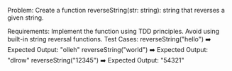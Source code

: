 Problem:
Create a function reverseString(str: string): string that reverses a given string.

Requirements:
Implement the function using TDD principles.
Avoid using built-in string reversal functions.
Test Cases:
reverseString("hello") ➡️ Expected Output: "olleh"
reverseString("world") ➡️ Expected Output: "dlrow"
reverseString("12345") ➡️ Expected Output: "54321"
